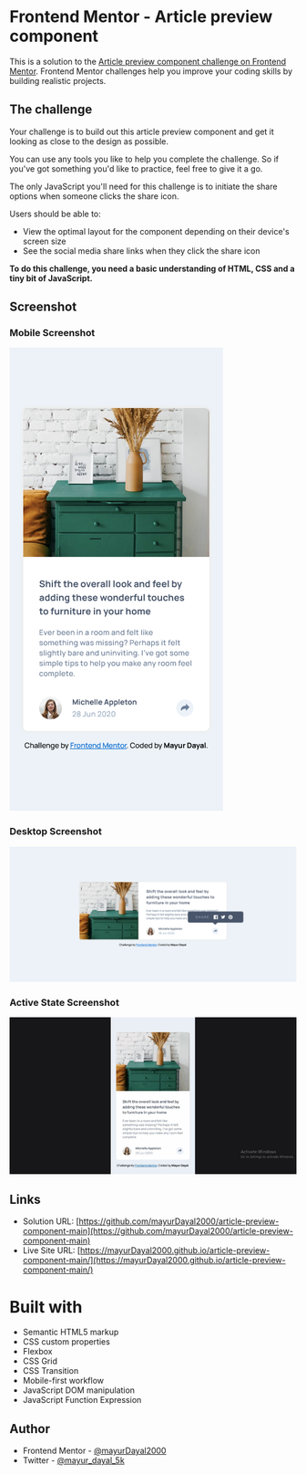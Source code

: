 # Frontend Mentor - Article preview component

This is a solution to the [Article preview component challenge on Frontend Mentor](https://www.frontendmentor.io/challenges/article-preview-component-dYBN_pYFT). Frontend Mentor challenges help you improve your coding skills by building realistic projects. 


## The challenge

Your challenge is to build out this article preview component and get it looking as close to the design as possible.

You can use any tools you like to help you complete the challenge. So if you've got something you'd like to practice, feel free to give it a go.

The only JavaScript you'll need for this challenge is to initiate the share options when someone clicks the share icon.

Users should be able to:

- View the optimal layout for the component depending on their device's screen size
- See the social media share links when they click the share icon

**To do this challenge, you need a basic understanding of HTML, CSS and a tiny bit of JavaScript.**


## Screenshot

### Mobile Screenshot
![mobile screenshot](./images/mobile.png)

### Desktop Screenshot
![desktop screenshot](./images/desktop.png)

### Active State Screenshot
<img src="./images/active.gif" alt="active state" />


## Links

- Solution URL: [https://github.com/mayurDayal2000/article-preview-component-main](https://github.com/mayurDayal2000/article-preview-component-main)
- Live Site URL: [https://mayurDayal2000.github.io/article-preview-component-main/](https://mayurDayal2000.github.io/article-preview-component-main/)


# Built with

- Semantic HTML5 markup
- CSS custom properties
- Flexbox
- CSS Grid
- CSS Transition
- Mobile-first workflow
- JavaScript DOM manipulation
- JavaScript Function Expression

## Author

- Frontend Mentor - [@mayurDayal2000](https://www.frontendmentor.io/profile/mayurDayal2000)
- Twitter - [@mayur_dayal_5k](https://twitter.com/mayur_dayal_5k)